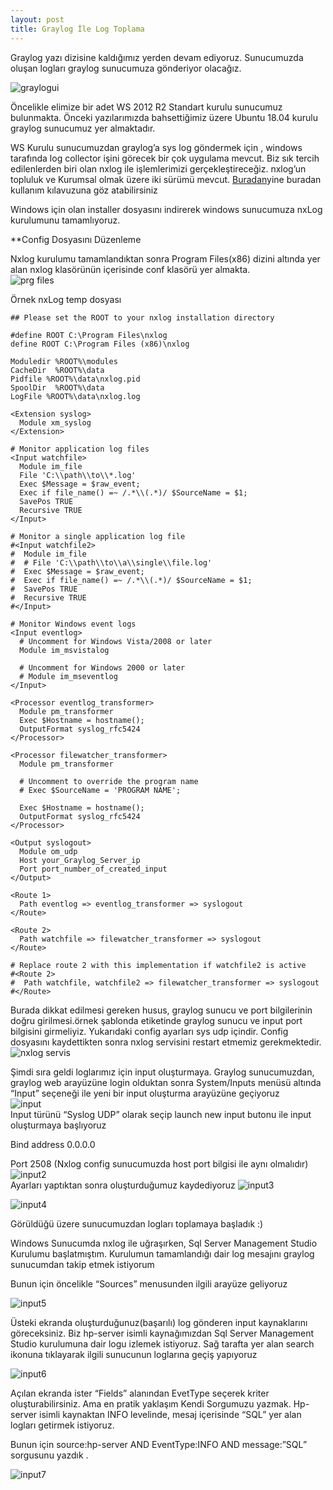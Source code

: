 ```yaml
---
layout: post
title: Graylog İle Log Toplama
---  
```

Graylog yazı dizisine kaldığımız yerden devam ediyoruz. Sunucumuzda oluşan logları graylog sunucumuza gönderiyor olacağız.    
  
![graylogui](/images/graylogui2.jpeg) 
  
Öncelikle elimize bir adet WS 2012 R2 Standart kurulu sunucumuz bulunmakta. Önceki yazılarımızda bahsettiğimiz üzere Ubuntu 18.04 kurulu graylog sunucumuz yer almaktadır.

WS Kurulu sunucumuzdan graylog’a sys log göndermek için , windows tarafında log collector işini görecek bir çok uygulama mevcut. Biz  sık tercih edilenlerden biri olan nxlog ile işlemlerimizi gerçekleştireceğiz. nxlog’un topluluk ve Kurumsal olmak üzere iki sürümü mevcut. 
<a href="https://nxlog.co/documentation/nxlog-user-guide-full#architecture">Buradan</a>yine buradan kullanım kılavuzuna göz atabilirsiniz

Windows için olan installer dosyasını indirerek windows sunucumuza nxLog kurulumunu tamamlıyoruz.  
  
  **Config Dosyasını Düzenleme

Nxlog kurulumu tamamlandıktan sonra Program Files(x86) dizini altında yer alan nxlog klasörünün içerisinde conf klasörü yer almakta.  
![prg files](/images/files.png)  

Örnek nxLog temp dosyası 
```
## Please set the ROOT to your nxlog installation directory

#define ROOT C:\Program Files\nxlog
define ROOT C:\Program Files (x86)\nxlog

Moduledir %ROOT%\modules
CacheDir  %ROOT%\data
Pidfile %ROOT%\data\nxlog.pid
SpoolDir  %ROOT%\data
LogFile %ROOT%\data\nxlog.log

<Extension syslog>
  Module xm_syslog  
</Extension>

# Monitor application log files
<Input watchfile>
  Module im_file
  File 'C:\\path\\to\\*.log'
  Exec $Message = $raw_event;
  Exec if file_name() =~ /.*\\(.*)/ $SourceName = $1;
  SavePos TRUE  
  Recursive TRUE
</Input>

# Monitor a single application log file
#<Input watchfile2>
#  Module im_file
#  # File 'C:\\path\\to\\a\\single\\file.log'
#  Exec $Message = $raw_event;
#  Exec if file_name() =~ /.*\\(.*)/ $SourceName = $1;
#  SavePos TRUE  
#  Recursive TRUE
#</Input>

# Monitor Windows event logs
<Input eventlog>
  # Uncomment for Windows Vista/2008 or later 
  Module im_msvistalog
  
  # Uncomment for Windows 2000 or later
  # Module im_mseventlog
</Input>

<Processor eventlog_transformer>
  Module pm_transformer
  Exec $Hostname = hostname();
  OutputFormat syslog_rfc5424  
</Processor>

<Processor filewatcher_transformer>
  Module pm_transformer
  
  # Uncomment to override the program name
  # Exec $SourceName = 'PROGRAM NAME';
    
  Exec $Hostname = hostname();
  OutputFormat syslog_rfc5424
</Processor>

<Output syslogout>
  Module om_udp
  Host your_Graylog_Server_ip
  Port port_number_of_created_input
</Output>

<Route 1>
  Path eventlog => eventlog_transformer => syslogout
</Route>

<Route 2>
  Path watchfile => filewatcher_transformer => syslogout
</Route>

# Replace route 2 with this implementation if watchfile2 is active
#<Route 2>
#  Path watchfile, watchfile2 => filewatcher_transformer => syslogout
#</Route>
```

Burada dikkat edilmesi gereken husus, graylog sunucu ve port bilgilerinin doğru girilmesi.örnek şablonda <Output> etiketinde graylog sunucu ve input port bilgisini girmeliyiz. Yukarıdaki config ayarları sys udp içindir. Config dosyasını kaydettikten sonra nxlog servisini restart etmemiz gerekmektedir.  
  ![nxlog servis](/images/nxlogservis.png)  
  
  Şimdi sıra geldi loglarımız için input oluşturmaya. Graylog sunucumuzdan, graylog web arayüzüne login olduktan sonra System/Inputs menüsü altında “Input” seçeneği ile yeni bir input oluşturma arayüzüne geçiyoruz  
  ![input](/images/input.png)  
  Input türünü “Syslog UDP” olarak seçip launch new input butonu ile input oluşturmaya başlıyoruz

Bind address 0.0.0.0

Port 2508 (Nxlog config sunucumuzda host port bilgisi ile aynı olmalıdır)  
![input2](/images/input2.png)  
Ayarları yaptıktan sonra oluşturduğumuz  kaydediyoruz
![input3](images/input3.png)  

  
  ![input4](/images/input4.png)  
  
  Görüldüğü üzere sunucumuzdan logları toplamaya başladık :)

Windows Sunucumda nxlog ile uğraşırken, Sql Server Management Studio Kurulumu başlatmıştım. Kurulumun tamamlandığı dair log mesajını graylog sunucumdan takip etmek istiyorum

Bunun için öncelikle “Sources” menusunden ilgili arayüze geliyoruz  

![input5](/images/input5.png)  

Üsteki ekranda oluşturduğunuz(başarılı) log gönderen input kaynaklarını göreceksiniz. Biz hp-server isimli kaynağımızdan Sql Server Management Studio kurulumuna dair logu izlemek istiyoruz. Sağ tarafta yer alan search ikonuna tıklayarak ilgili sunucunun loglarına geçiş yapıyoruz

   ![input6](/images/input6.png)  
   
   Açılan ekranda ister “Fields” alanından EvetType seçerek kriter oluşturabilirsiniz. Ama en pratik yaklaşım Kendi Sorgumuzu yazmak. Hp-server isimli kaynaktan INFO levelinde, mesaj içerisinde “SQL” yer alan logları getirmek istiyoruz.  

Bunun için source:hp\-server AND EventType:INFO AND message:”SQL” sorgusunu yazdık .

![input7](/images/input7.png)

    
